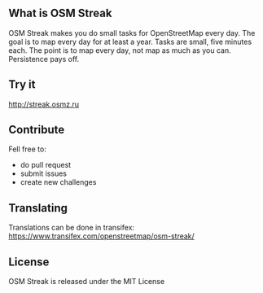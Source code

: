 ## What is OSM Streak ##

OSM Streak makes you do small tasks for OpenStreetMap every day. The goal is to map every day for at least a year. Tasks are small, five minutes each. The point is to map every day, not map as much as you can. Persistence pays off.

## Try it ##

http://streak.osmz.ru

## Contribute ##

Fell free to:
*  do pull request
*  submit issues
*  create new challenges

## Translating ##

Translations can be done in transifex: https://www.transifex.com/openstreetmap/osm-streak/

## License ##

OSM Streak is released under the MIT License
